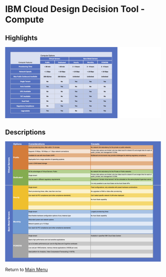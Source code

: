 # IBM Cloud Design Decision Tool - Compute

## Highlights
![Bullet Format](/images/express_tool_compute.png)

## Descriptions
![Descriptive Format](/images/rainbow_tool_compute.png)

Return to [Main Menu](README.md)
